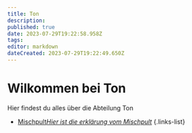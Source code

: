 ```yaml
---
title: Ton
description: 
published: true
date: 2023-07-29T19:22:58.958Z
tags: 
editor: markdown
dateCreated: 2023-07-29T19:22:49.650Z
---
```


# Wilkommen bei Ton
Hier findest du alles über die Abteilung Ton

- [Mischpult*Hier ist die erklärung vom Mischpult*](/ton/mischpult)
{.links-list}